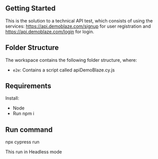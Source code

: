 ## Getting Started

This is the solution to a technical API test, which consists of using the services: https://api.demoblaze.com/signup for user registration and https://api.demoblaze.com/login for login.

## Folder Structure

The workspace contains the following folder structure, where:

- `e2e`: Contains a script called apiDemoBlaze.cy.js

## Requirements

Install:
- Node
- Run npm i

## Run command

npx cypress run 

This run in Headless mode

